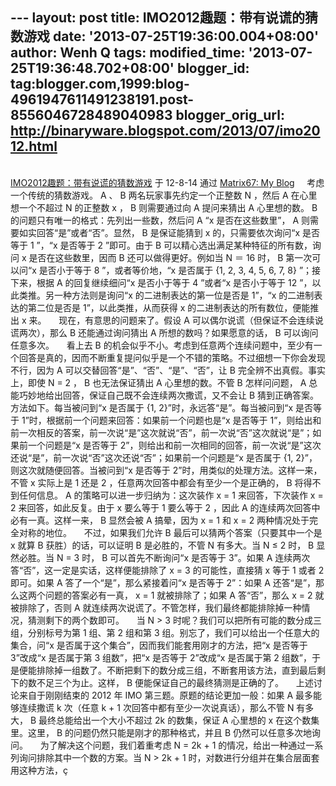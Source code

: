 --- layout: post title: IMO2012趣题：带有说谎的猜数游戏 date:
'2013-07-25T19:36:00.004+08:00' author: Wenh Q tags: modified\_time:
'2013-07-25T19:36:48.702+08:00' blogger\_id:
tag:blogger.com,1999:blog-4961947611491238191.post-8556046728489040983
blogger\_orig\_url: http://binaryware.blogspot.com/2013/07/imo2012.html
---
[\
IMO2012趣题：带有说谎的猜数游戏](http://www.matrix67.com/blog/archives/5036)
于 12-8-14 通过 [Matrix67: My Blog](http://www.matrix67.com/blog)
[](http://www.matrix67.com/blog)
    考虑一个传统的猜数游戏。 A 、 B 两名玩家事先约定一个正整数 N ，然后
A 在心里想一个不超过 N 的正整数 x ， B 则需要通过向 A 提问来猜出 A
心里想的数。 B 的问题只有唯一的格式：先列出一些数，然后问 A “x
是否在这些数里”， A 则需要如实回答“是”或者“否”。显然， B 是保证能猜到 x
的，只需要依次询问“x 是否等于 1 ”，“x 是否等于 2 ”即可。由于 B
可以精心选出满足某种特征的所有数，询问 x 是否在这些数里，因而 B
还可以做得更好。例如当 N ＝ 16 时， B 第一次可以问“x 是否小于等于 8
”，或者等价地，“x 是否属于 {1, 2, 3, 4, 5, 6, 7, 8} ”；接下来，根据 A
的回复继续细问“x 是否小于等于 4 ”或者“x 是否小于等于 12
”，以此类推。另一种方法则是询问“x 的二进制表达的第一位是否是 1”，“x
的二进制表达的第二位是否是 1”，以此类推，从而获得 x
的二进制表达的所有数位，便能推出 x 来。
    现在，有意思的问题来了。假设 A
可以偶尔说谎（但保证不会连续说谎两次），那么 B 还能通过询问猜出 A
所想的数吗？如果愿意的话， B 可以询问任意多次。
    看上去 B
的机会似乎不小。考虑到任意两个连续问题中，至少有一个回答是真的，因而不断重复提问似乎是一个不错的策略。不过细想一下你会发现不行，因为
A 可以交替回答“是”、“否”、“是”、“否”，让 B 完全辨不出真假。事实上，即使
N = 2 ， B 也无法保证猜出 A 心里想的数。不管 B 怎样问问题， A
总能巧妙地给出回答，保证自己既不会连续两次撒谎，又不会让 B
猜到正确答案。方法如下。每当被问到“x 是否属于 {1,
2}”时，永远答“是”。每当被问到“x 是否等于
1”时，根据前一个问题来回答：如果前一个问题也是“x 是否等于
1”，则给出和前一次相反的答案，前一次说“是”这次就说“否”，前一次说“否”这次就说“是”；如果前一个问题是“x
是否等于
2”，则给出和前一次相同的回答，前一次说“是”这次还说“是”，前一次说“否”这次还说“否”；如果前一个问题是“x
是否属于 {1, 2}”，则这次就随便回答。当被问到“x 是否等于
2”时，用类似的处理方法。这样一来，不管 x 实际上是 1 还是 2
，任意两次回答中都会有至少一个是正确的， B 将得不到任何信息。 A
的策略可以进一步归纳为：这次装作 x = 1 来回答，下次装作 x = 2
来回答，如此反复。由于 x 要么等于 1 要么等于 2 ，因此 A
的连续两次回答中必有一真。这样一来， B 显然会被 A 搞晕，因为 x = 1 和 x
= 2 两种情况处于完全对称的地位。
    不过，如果我们允许 B 最后可以猜两个答案（只要其中一个是 x 就算 B
获胜）的话，可以证明 B 是必胜的，不管 N 有多大。当 N ≤ 2 时， B
显然必胜。当 N = 3 时， B 可以首先不断询问“x 是否等于 3”。如果 A
连续两次答“否”，这一定是实话，这样便能排除了 x = 3 的可能性，直接猜 x
等于 1 或者 2 即可。如果 A 答了一个“是”，那么紧接着问“x 是否等于
2”：如果 A 还答“是”，那么这两个问题的答案必有一真， x = 1
就被排除了；如果 A 答“否”，那么 x = 2 就被排除了，否则 A
就连续两次说谎了。不管怎样，我们最终都能排除掉一种情况，猜测剩下的两个数即可。
    当 N \> 3 时呢？我们可以把所有可能的数分成三组，分别标号为第 1
组、第 2 组和第 3 组。别忘了，我们可以给出一个任意大的集合，问“x
是否属于这个集合”，因而我们能套用刚才的方法，把“x 是否等于 3”改成“x
是否属于第 3 组数”，把“x 是否等于 2”改成“x 是否属于第 2
组数”，于是便能排除掉一组数了。不断把剩下的数分成三组，不断套用该方法，直到最后剩下的数不足三个为止。这样，
B 便能保证自己的最终猜测是正确的了。
    上述讨论来自于刚刚结束的 2012 年 IMO
第三题。原题的结论更加一般：如果 A 最多能够连续撒谎 k 次（任意 k + 1
次回答中都有至少一次说真话），那么不管 N 有多大， B
最终总能给出一个大小不超过 2k 的数集，保证 A 心里想的 x
在这个数集里。这里， B 的问题仍然只能是刚才的那种格式，并且 B
仍然可以任意多次地询问。
    为了解决这个问题，我们着重考虑 N = 2k + 1
的情况，给出一种通过一系列询问排除其中一个数的方案。当 N \> 2k + 1
时，对数进行分组并在集合层面套用这种方法，ç
